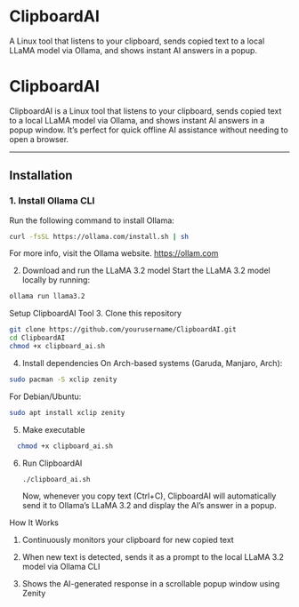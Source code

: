 # ClipboardAI
A Linux tool that listens to your clipboard, sends copied text to a local LLaMA model via Ollama, and shows instant AI answers in a popup.

# ClipboardAI

ClipboardAI is a Linux tool that listens to your clipboard, sends copied text to a local LLaMA model via Ollama, and shows instant AI answers in a popup window. It’s perfect for quick offline AI assistance without needing to open a browser.

---

## Installation

### 1. Install Ollama CLI

Run the following command to install Ollama:

```bash
curl -fsSL https://ollama.com/install.sh | sh
```
For more info, visit the Ollama website.
https://ollam.com

2. Download and run the LLaMA 3.2 model
Start the LLaMA 3.2 model locally by running:
```bash
ollama run llama3.2
```
Setup ClipboardAI Tool
3. Clone this repository
```bash
git clone https://github.com/yourusername/ClipboardAI.git
cd ClipboardAI
chmod +x clipboard_ai.sh
```
4. Install dependencies
On Arch-based systems (Garuda, Manjaro, Arch):
```bash
sudo pacman -S xclip zenity
```
For Debian/Ubuntu:
```bash
sudo apt install xclip zenity
```
5. Make executable
 ```bash
   chmod +x clipboard_ai.sh
   ```
6. Run ClipboardAI
   ```bash
   ./clipboard_ai.sh
   ```
   Now, whenever you copy text (Ctrl+C), ClipboardAI will automatically send it to Ollama’s LLaMA 3.2 and display the AI’s answer in a popup.

How It Works
1. Continuously monitors your clipboard for new copied text

2. When new text is detected, sends it as a prompt to the local LLaMA 3.2 model via Ollama CLI

3. Shows the AI-generated response in a scrollable popup window using Zenity
